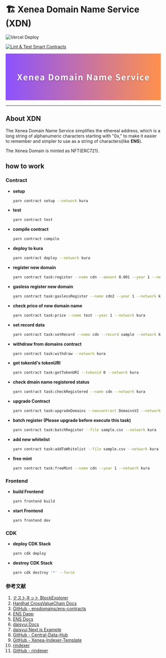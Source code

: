 # 🏗 Xenea Domain Name Service (XDN)

![Vercel Deploy](https://deploy-badge.vercel.app/vercel/xdn)

[![Lint & Test Smart Contracts](https://github.com/mashharuki/XDN/actions/workflows/lint.yaml/badge.svg)](https://github.com/mashharuki/XDN/actions/workflows/lint.yaml)

![](./docs/banner.png)

---

## About XDN

The Xenea Domain Name Service simplifies the ethereal address, which is a long string of alphanumeric characters starting with "0x," to make it easier to remember and simpler to use as a string of characters(like **ENS**).

The Xenea Domain is minted as NFT(ERC721).

## how to work

### Contract

- **setup**

  ```bash
  yarn contract setup --network kura
  ```

- **test**

  ```bash
  yarn contract test
  ```

- **compile contract**

  ```bash
  yarn contract compile
  ```

- **deploy to kura**

  ```bash
  yarn contract deploy --network kura
  ```

- **register new domain**

  ```bash
  yarn contract task:register --name cdn --amount 0.001 --year 1 --network kura
  ```

- **gasless register new domain**

  ```bash
  yarn contract task:gaslessRegister --name cdn2 --year 1 --network kura
  ```

- **check price of new domain name**

  ```bash
  yarn contract task:price --name test --year 1 --network kura
  ```

- **set record data**

  ```bash
  yarn contract task:setRecord --name cdn --record sample --network kura
  ```

- **withdraw from domains contract**

  ```bash
  yarn contract task:withdraw --network kura
  ```

- **get tokenId's tokenURI**

  ```bash
  yarn contract task:getTokenURI --tokenid 0 --network kura
  ```

- **check dmain name registered status**

  ```bash
  yarn contract task:checkRegistered --name cdn --network kura
  ```

- **upgrade Contract**

  ```bash
  yarn contract task:upgradeDomains --newcontract DomainsV2 --network kura
  ```

- **batch register (Please upgrade before execute this task)**

  ```bash
  yarn contract task:batchRegister --file sample.csv --network kura
  ```

- **add new whitelist**

  ```bash
  yarn contract task:addToWhitelist --file sample.csv --network kura
  ```

- **free mint**

  ```bash
  yarn contract task:freeMint --name cdn --year 1 --network kura
  ```

### Frontend

- **build Frontend**

  ```bash
  yarn frontend build
  ```

- **start Frontend**

  ```bash
  yarn frontend dev
  ```

### CDK

- **deploy CDK Stack**

  ```bash
  yarn cdk deploy
  ```

- **destroy CDK Stack**

  ```bash
  yarn cdk destroy '*' --force
  ```

### 参考文献

1. [テストネット BlockExplorer](https://testnet.crossvaluescan.com/)
2. [Hardhat CrossValueChain Docs](https://docs.crossvalue.io/testnet/how-to-deploy-to-smart-contracts-hardhat)
3. [GitHub - ensdomains/ens-contracts](https://github.com/ensdomains/ens-contracts/tree/staging)
4. [ENS Dapp](https://app.ens.domains/unsupportedNetwork)
5. [ENS Docs](https://docs.ens.domains/registry/eth)
6. [daisyui Docs](https://daisyui.com/docs/themes)
7. [daisyui Next.js Example](https://stackblitz.com/edit/daisyui-nextjs?file=app%2Fpage.jsx)
8. [GitHub - Central-Data-Hub](https://github.com/cardene777/Central-Data-Hub)
9. [GitHub - Xenea-Indexer-Template](https://github.com/cardene777/Xenea-Indexer-Template)
10. [rindexer](https://rindexer.xyz/docs/introduction/installation)
11. [GitHub - rindexer](https://github.com/joshstevens19/rindexer)
